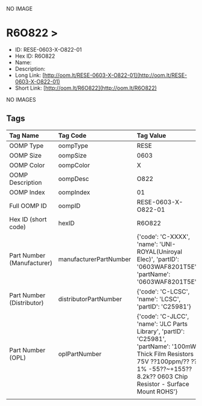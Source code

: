 


  
NO IMAGE  
# R6O822 > 

- ID: RESE-0603-X-O822-01
- Hex ID: R6O822
- Name: 
- Description: 
- Long Link: [http://oom.lt/RESE-0603-X-O822-01](http://oom.lt/RESE-0603-X-O822-01)
- Short Link: [http://oom.lt/R6O822](http://oom.lt/R6O822)
  
NO IMAGES  
## Tags
  

|Tag Name|Tag Code|Tag Value|
| :--- | :--- | :--- |
|OOMP Type|oompType|RESE|
|OOMP Size|oompSize|0603|
|OOMP Color|oompColor|X|
|OOMP Description|oompDesc|O822|
|OOMP Index|oompIndex|01|
|Full OOMP ID|oompID|RESE-0603-X-O822-01|
|Hex ID (short code)|hexID|R6O822|
|Part Number (Manufacturer)|manufacturerPartNumber|{'code': 'C-XXXX', 'name': 'UNI-ROYAL(Uniroyal Elec)', 'partID': '0603WAF8201T5E', 'partName': '0603WAF8201T5E'}|
|Part Number (Distributor)|distributorPartNumber|{'code': 'C-LCSC', 'name': 'LCSC', 'partID': 'C25981'}|
|Part Number (OPL)|oplPartNumber|{'code': 'C-JLCC', 'name': 'JLC Parts Library', 'partID': 'C25981', 'partName': '100mW Thick Film Resistors 75V ??100ppm/?? ??1% -55??~+155?? 8.2k?? 0603  Chip Resistor - Surface Mount ROHS'}|
||||
